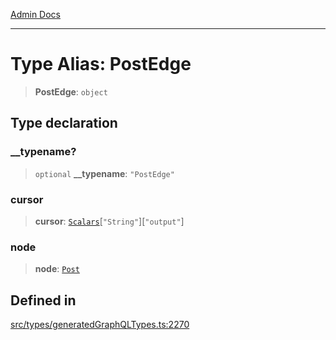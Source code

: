 [Admin Docs](/)

***

# Type Alias: PostEdge

> **PostEdge**: `object`

## Type declaration

### \_\_typename?

> `optional` **\_\_typename**: `"PostEdge"`

### cursor

> **cursor**: [`Scalars`](Scalars.md)\[`"String"`\]\[`"output"`\]

### node

> **node**: [`Post`](Post.md)

## Defined in

[src/types/generatedGraphQLTypes.ts:2270](https://github.com/Suyash878/talawa-api/blob/cfd688207611ba245c99edd8dbaccb2cdbf6a043/src/types/generatedGraphQLTypes.ts#L2270)
